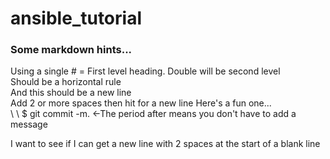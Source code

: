 # ansible\_tutorial
### Some markdown hints...
Using a single \# = First level heading.
Double will be second level  
Should be a horizontal rule  
And this should be a new line  
Add 2 or more spaces then hit <Enter> for a new line
Here's a fun one...  
\ \ $ git commit -m.  <-The period after means you don't have to add a message   
  
I want to see if I can get a new line with 2 spaces at the start of a blank line


